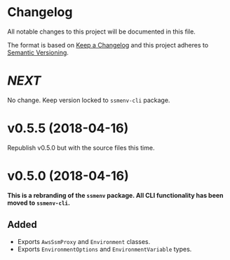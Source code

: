 # Changelog

All notable changes to this project will be documented in this file.

The format is based on [Keep a Changelog][kac] and this project adheres to
[Semantic Versioning][semver].

[kac]: http://keepachangelog.com/en/1.0.0/
[semver]: http://semver.org/spec/v2.0.0.html

# _NEXT_

No change. Keep version locked to `ssmenv-cli` package.

# v0.5.5 (2018-04-16)

Republish v0.5.0 but with the source files this time.

# v0.5.0 (2018-04-16)

**This is a rebranding of the `ssmenv` package. All CLI functionality has been
moved to `ssmenv-cli`.**

## Added

* Exports `AwsSsmProxy` and `Environment` classes.
* Exports `EnvironmentOptions` and `EnvironmentVariable` types.
